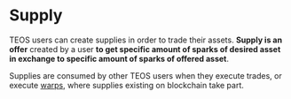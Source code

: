 # Supply

TEOS users can create supplies in order to trade their assets. **Supply is an offer** created by a user **to get specific amount of sparks of desired asset in exchange to specific amount of sparks of offered asset**.

Supplies are consumed by other TEOS users when they execute trades, or execute [warps](warp.md), where supplies existing on blockchain take part.
